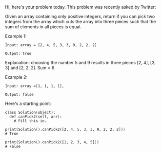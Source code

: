 Hi, here's your problem today. This problem was recently asked by Twitter:

Given an array containing only positive integers, return if you can pick two integers from the array which cuts the array into three pieces such that the sum of elements in all pieces is equal.

Example 1:
```
Input: array = [2, 4, 5, 3, 3, 9, 2, 2, 2]

Output: true
```
Explanation: choosing the number 5 and 9 results in three pieces [2, 4], [3, 3] and [2, 2, 2]. Sum = 6.

Example 2:
```
Input: array =[1, 1, 1, 1],

Output: false
```
Here's a starting point:

```
class Solution(object):
  def canPick2(self, arr):
    # Fill this in.

print(Solution().canPick2([2, 4, 5, 3, 3, 9, 2, 2, 2]))
# True

print(Solution().canPick2([1, 2, 3, 4, 5]))
# False
```
